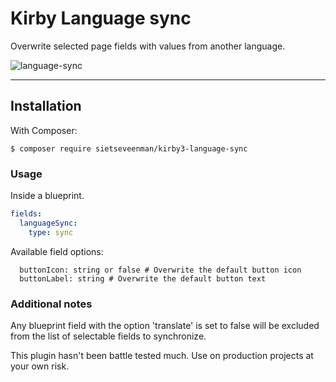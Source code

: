 # Kirby Language sync

Overwrite selected page fields with values from another language. 

![language-sync](https://user-images.githubusercontent.com/19320817/168178614-55e65d61-cd4d-43bb-9a1a-4cb1a59ec7af.gif)

****

## Installation

With Composer:

```
$ composer require sietseveenman/kirby3-language-sync
```

### Usage
Inside a blueprint.

```yml
fields:
  languageSync:
    type: sync
```
Available field options:

```
  buttonIcon: string or false # Overwrite the default button icon
  buttonLabel: string # Overwrite the default button text
```
### Additional notes
Any blueprint field with the option 'translate' is set to false will be excluded from the list of selectable fields to synchronize.

This plugin hasn't been battle tested much. Use on production projects at your own risk.
